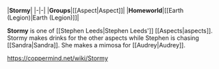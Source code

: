 |**Stormy**|
|-|-|
|**Groups**|[[Aspect\|Aspect]]|
|**Homeworld**|[[Earth (Legion)\|Earth (Legion)]]|

**Stormy** is one of [[Stephen Leeds\|Stephen Leeds']] [[Aspects\|aspects]].
Stormy makes drinks for the other aspects while Stephen is chasing [[Sandra\|Sandra]]. She makes a mimosa for [[Audrey\|Audrey]].



https://coppermind.net/wiki/Stormy